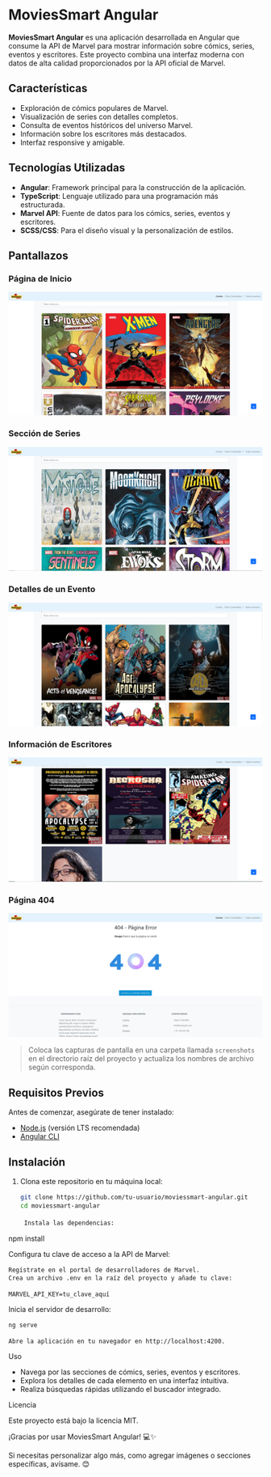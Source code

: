# MoviesSmart Angular

**MoviesSmart Angular** es una aplicación desarrollada en Angular que consume la API de Marvel para mostrar información sobre cómics, series, eventos y escritores. Este proyecto combina una interfaz moderna con datos de alta calidad proporcionados por la API oficial de Marvel.

## Características

- Exploración de cómics populares de Marvel.
- Visualización de series con detalles completos.
- Consulta de eventos históricos del universo Marvel.
- Información sobre los escritores más destacados.
- Interfaz responsive y amigable.

## Tecnologías Utilizadas

- **Angular**: Framework principal para la construcción de la aplicación.
- **TypeScript**: Lenguaje utilizado para una programación más estructurada.
- **Marvel API**: Fuente de datos para los cómics, series, eventos y escritores.
- **SCSS/CSS**: Para el diseño visual y la personalización de estilos.

## Pantallazos

### Página de Inicio
![Página de Inicio](screenshots/home.png)

### Sección de Series
![Series](screenshots/series.png)

### Detalles de un Evento
![Evento Detalle](screenshots/events.png)

### Información de Escritores
![Escritores](screenshots/writers.png)

### Página 404
![Escritores](screenshots/404.png)

> Coloca las capturas de pantalla en una carpeta llamada `screenshots` en el directorio raíz del proyecto y actualiza los nombres de archivo según corresponda.


## Requisitos Previos

Antes de comenzar, asegúrate de tener instalado:

- [Node.js](https://nodejs.org/) (versión LTS recomendada)
- [Angular CLI](https://angular.io/cli)

## Instalación

1. Clona este repositorio en tu máquina local:
   ```bash
   git clone https://github.com/tu-usuario/moviessmart-angular.git
   cd moviessmart-angular

    Instala las dependencias:

npm install

Configura tu clave de acceso a la API de Marvel:

    Regístrate en el portal de desarrolladores de Marvel.
    Crea un archivo .env en la raíz del proyecto y añade tu clave:

    MARVEL_API_KEY=tu_clave_aquí

Inicia el servidor de desarrollo:

    ng serve

    Abre la aplicación en tu navegador en http://localhost:4200.

Uso
- Navega por las secciones de cómics, series, eventos y escritores.
- Explora los detalles de cada elemento en una interfaz intuitiva.
- Realiza búsquedas rápidas utilizando el buscador integrado.


Licencia

Este proyecto está bajo la licencia MIT.

¡Gracias por usar MoviesSmart Angular! 💻✨


Si necesitas personalizar algo más, como agregar imágenes o secciones específicas, avísame. 😊

